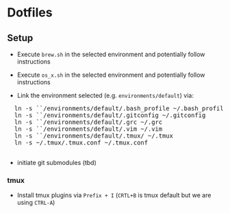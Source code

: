 # Dotfiles

## Setup

* Execute `brew.sh` in the selected environment and potentially follow instructions
* Execute `os_x.sh` in the selected environment and potentially follow instructions


* Link the environment selected (e.g. `environments/default`)  via:
 <pre>
  ln -s `<your/checkout/path>`/environments/default/.bash_profile ~/.bash_profile
  ln -s `<your/checkout/path>`/environments/default/.gitconfig ~/.gitconfig
  ln -s `<your/checkout/path>`/environments/default/.grc ~/.grc
  ln -s `<your/checkout/path>`/environments/default/.vim ~/.vim
  ln -s `<your/checkout/path>`/environments/default/.tmux/ ~/.tmux
  ln -s ~/.tmux/.tmux.conf ~/.tmux.conf
 </pre>

* initiate git submodules (tbd)

### tmux

* Install tmux plugins via `Prefix + I` (`CRTL+B` is tmux default but we are using `CTRL-A`)